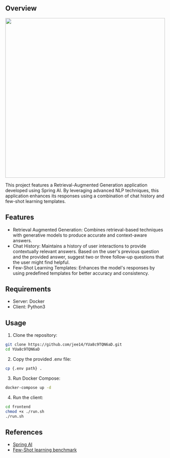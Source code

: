 ## Overview
<img src="https://github.com/user-attachments/assets/b08bc867-02ad-4e62-9280-afffe0b7ba2b" width="500">

This project features a Retrieval-Augmented Generation application developed using Spring AI.
By leveraging advanced NLP techniques, this application enhances its responses using a combination of chat history and few-shot learning templates.

## Features
- Retrieval Augmented Generation: Combines retrieval-based techniques with generative models to produce accurate and context-aware answers.
- Chat History: Maintains a history of user interactions to provide contextually relevant answers. Based on the user's previous question and the provided answer, suggest two or three follow-up questions that the user might find helpful.
- Few-Shot Learning Templates: Enhances the model's responses by using predefined templates for better accuracy and consistency.

## Requirements
- Server: Docker
- Client: Python3

## Usage
1. Clone the repository:
```sh
git clone https://github.com/jee14/YUa8c9TQN6aD.git
cd YUa8c9TQN6aD
```
2. Copy the provided .env file:
```sh
cp {.env path} .
```
3. Run Docker Compose:
```sh
docker-compose up -d
```
4. Run the client:
```sh
cd frontend
chmod +x ./run.sh
./run.sh
```

## References
- [Spring AI](https://docs.spring.io/spring-ai/reference/)
- [Few-Shot learning benchmark](https://arxiv.org/pdf/2005.14165)
